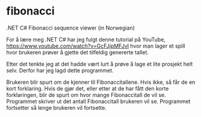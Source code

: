 # fibonacci
.NET C# Fibonacci sequence viewer (in Norwegian)

For å lære meg .NET C# har jeg fulgt denne tutorial på YouTube, https://www.youtube.com/watch?v=GcFJjpMFJvI hvor man lager et spill hvor brukeren prøver å gjette det tilfeldig genererte tallet.

Etter det tenkte jeg at det hadde vært lurt å prøve å lage et lite prosjekt helt selv. Derfor har jeg lagd dette programmet.

Brukeren blir spurt om de kjenner til Fibonaccitallene. Hvis ikke, så får de en kort forklaring. Hvis de gjør det, eller etter at de har fått den korte forklaringen, blir de spurt om hvor mange Fibonaccitall de vil se. Programmet skriver ut det antall Fibonaccitall brukeren vil se. Programmet fortsetter så lenge brukeren vil fortsette.
